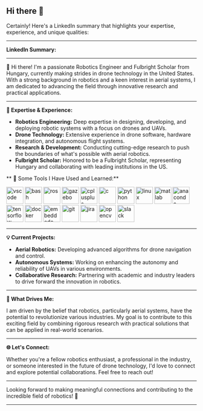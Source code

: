 ## Hi there 👋

<!--
**patrikpordi/patrikpordi** is a ✨ _special_ ✨ repository because its `README.md` (this file) appears on your GitHub profile.

Here are some ideas to get you started:

- 🔭 I’m currently working on ...
- 🌱 I’m currently learning ...
- 👯 I’m looking to collaborate on ...
- 🤔 I’m looking for help with ...
- 💬 Ask me about ...
- 📫 How to reach me: ...
- 😄 Pronouns: ...
- ⚡ Fun fact: ...
-->
Certainly! Here's a LinkedIn summary that highlights your expertise, experience, and unique qualities:

---

**LinkedIn Summary:**

---

👋 Hi there! I'm a passionate Robotics Engineer and Fulbright Scholar from Hungary, currently making strides in drone technology in the United States. With a strong background in robotics and a keen interest in aerial systems, I am dedicated to advancing the field through innovative research and practical applications.

---

**🔬 Expertise & Experience:**

- **Robotics Engineering:** Deep expertise in designing, developing, and deploying robotic systems with a focus on drones and UAVs.
- **Drone Technology:** Extensive experience in drone software, hardware integration, and autonomous flight systems.
- **Research & Development:** Conducting cutting-edge research to push the boundaries of what's possible with aerial robotics.
- **Fulbright Scholar:** Honored to be a Fulbright Scholar, representing Hungary and collaborating with leading institutions in the US.

** 🚀  Some Tools I Have Used and Learned:**
<p align="left">
  <img src="https://cdn.jsdelivr.net/gh/devicons/devicon/icons/vscode/vscode-original.svg" alt="vscode" width="45" height="45"/>
  <img src="https://cdn.jsdelivr.net/gh/devicons/devicon/icons/bash/bash-original.svg" alt="bash" width="45" height="45"/>
  <img src="https://cdn.jsdelivr.net/gh/devicons/devicon@latest/icons/ros/ros-original-wordmark.svg" alt="ros" width="45" height="45"/>
  <img src="https://cdn.jsdelivr.net/gh/devicons/devicon@latest/icons/gazebo/gazebo-original-wordmark.svg" alt="gazebo" width="45" height="45"/>
  <img src="https://cdn.jsdelivr.net/gh/devicons/devicon@latest/icons/cplusplus/cplusplus-original.svg" alt="cplusplus" width="45" height="45"/>
  <img src="https://cdn.jsdelivr.net/gh/devicons/devicon@latest/icons/c/c-original.svg" alt="c" width="45" height="45"/>
  <img src="https://cdn.jsdelivr.net/gh/devicons/devicon@latest/icons/python/python-original-wordmark.svg" alt="python" width="45" height="45"/>
  <img src="https://cdn.jsdelivr.net/gh/devicons/devicon@latest/icons/linux/linux-original.svg" alt="linux" width="45" height="45"/>
  <img src="https://cdn.jsdelivr.net/gh/devicons/devicon@latest/icons/matlab/matlab-original.svg" alt="matlab" width="45" height="45"/>
  <img src="https://cdn.jsdelivr.net/gh/devicons/devicon@latest/icons/anaconda/anaconda-original.svg" alt="anaconda" width="45" height="45"/>
  <img src="https://cdn.jsdelivr.net/gh/devicons/devicon@latest/icons/tensorflow/tensorflow-original.svg" alt="tensorflow" width="45" height="45"/>
  <img src="https://cdn.jsdelivr.net/gh/devicons/devicon@latest/icons/docker/docker-original-wordmark.svg" alt="docker" width="45" height="45"/>
  <img src="https://cdn.jsdelivr.net/gh/devicons/devicon@latest/icons/embeddedc/embeddedc-original.svg" alt="embeddedc" width="45" height="45"/>
  <img src="https://cdn.jsdelivr.net/gh/devicons/devicon@latest/icons/git/git-original-wordmark.svg" alt="git" width="45" height="45"/>
  <img src="https://cdn.jsdelivr.net/gh/devicons/devicon@latest/icons/jira/jira-original-wordmark.svg" alt="jira" width="45" height="45"/>
  <img src="https://cdn.jsdelivr.net/gh/devicons/devicon@latest/icons/opencv/opencv-original-wordmark.svg" alt="opencv" width="45" height="45"/>
  <img src="https://cdn.jsdelivr.net/gh/devicons/devicon@latest/icons/slack/slack-original-wordmark.svg" alt="slack" width="45" height="45"/>
</p>

---

**💡 Current Projects:**

- **Aerial Robotics:** Developing advanced algorithms for drone navigation and control.
- **Autonomous Systems:** Working on enhancing the autonomy and reliability of UAVs in various environments.
- **Collaborative Research:** Partnering with academic and industry leaders to drive forward the innovation in robotics.

---

**🌟 What Drives Me:**

I am driven by the belief that robotics, particularly aerial systems, have the potential to revolutionize various industries. My goal is to contribute to this exciting field by combining rigorous research with practical solutions that can be applied in real-world scenarios.

---

**🌐 Let's Connect:**

Whether you're a fellow robotics enthusiast, a professional in the industry, or someone interested in the future of drone technology, I'd love to connect and explore potential collaborations. Feel free to reach out!

---

Looking forward to making meaningful connections and contributing to the incredible field of robotics! 🚀

---


